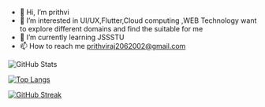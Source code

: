- 👋 Hi, I’m prithvi
- 👀 I’m interested in UI/UX,Flutter,Cloud computing ,WEB Technology want to explore different domains and find the suitable for me
- 🌱 I’m currently learning JSSSTU
- 📫 How to reach me prithviraj2062002@gmail.com

<!---
prithvi206/prithvi206 is a ✨ special ✨ repository because its `README.md` (this file) appears on your GitHub profile.
You can click the Preview link to take a look at your changes.
--->
 
![GitHub Stats](https://github-readme-stats.vercel.app/api?username=prithvi206&theme=dark)  

[![Top Langs](https://github-readme-stats.vercel.app/api/top-langs/?username=SriramaBhat&theme=dark&layout=compact&lang_count=10)](https://github.com/anuraghazra/github-readme-stats) 

[![GitHub Streak](https://github-readme-streak-stats.herokuapp.com/?user=prithvi206&theme=dark)](https://git.io/streak-stats)
<!--
prithvi206




